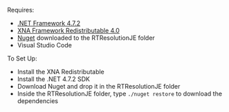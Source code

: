 Requires:

* [.NET Framework 4.7.2](https://dotnet.microsoft.com/en-us/download/dotnet-framework/net40)
* [XNA Framework Redistributable 4.0](https://www.microsoft.com/en-us/download/details.aspx?id=20914&lc=1033&msockid=0822658fc6e265bc345b7110c7886407)
* [Nuget](https://www.nuget.org/downloads) downloaded to the RTResolutionJE folder
* Visual Studio Code

To Set Up:

* Install the XNA Redistributable
* Install the .NET 4.7.2 SDK
* Download Nuget and drop it in the RTResolutionJE folder
* Inside the RTResolutionJE folder, type `./nuget restore` to download the dependencies
